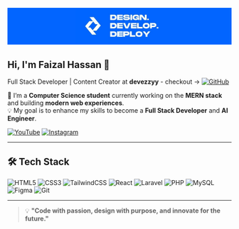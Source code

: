 <!-- Banner Image -->
![Header Banner](https://raw.githubusercontent.com/devezzy/devezzy/refs/heads/main/banner.jpg)

## Hi, I'm Faizal Hassan 👋  
Full Stack Developer | Content Creator at **devezzyy** - checkout -> [![GitHub](https://img.shields.io/badge/GitHub-181717?style=for-the-badge&logo=github&logoColor=white)](https://github.com/devezzy)

🚀 I’m a **Computer Science student** currently working on the **MERN stack** and building **modern web experiences**.  
💡 My goal is to enhance my skills to become a **Full Stack Developer** and **AI Engineer**.  

<!-- Social Links -->
[![YouTube](https://img.shields.io/badge/YouTube-FF0000?style=for-the-badge&logo=youtube&logoColor=white)](https://youtube.com/@devezzy) [![Instagram](https://img.shields.io/badge/Instagram-E4405F?style=for-the-badge&logo=instagram&logoColor=white)](https://www.instagram.com/devezzyy/)  

---

## 🛠 Tech Stack  
![HTML5](https://img.shields.io/badge/-HTML5-E34F26?style=for-the-badge&logo=html5&logoColor=white) ![CSS3](https://img.shields.io/badge/-CSS3-1572B6?style=for-the-badge&logo=css3&logoColor=white) ![TailwindCSS](https://img.shields.io/badge/-TailwindCSS-06B6D4?style=for-the-badge&logo=tailwindcss&logoColor=white) ![React](https://img.shields.io/badge/-React-61DAFB?style=for-the-badge&logo=react&logoColor=black) ![Laravel](https://img.shields.io/badge/-Laravel-FF2D20?style=for-the-badge&logo=laravel&logoColor=white) ![PHP](https://img.shields.io/badge/-PHP-777BB4?style=for-the-badge&logo=php&logoColor=white) ![MySQL](https://img.shields.io/badge/-MySQL-4479A1?style=for-the-badge&logo=mysql&logoColor=white) ![Figma](https://img.shields.io/badge/-Figma-F24E1E?style=for-the-badge&logo=figma&logoColor=white) ![Git](https://img.shields.io/badge/-Git-F05032?style=for-the-badge&logo=git&logoColor=white)

---

> 💡 **"Code with passion, design with purpose, and innovate for the future."**
